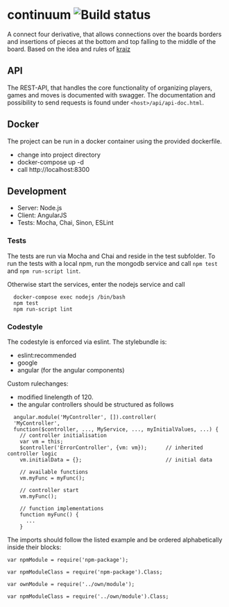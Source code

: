 # continuum ![Build status](https://travis-ci.org/nalch/continuum.svg?branch=master)

A connect four derivative, that allows connections over the boards borders and insertions of pieces at the bottom and top falling to the middle of the board.
Based on the idea and rules of [kraiz](https://github.com/kraiz)

## API

The REST-API, that handles the core functionality of organizing players, games and moves is documented with swagger.
The documentation and possibility to send requests is found under `<host>/api/api-doc.html`.

## Docker

The project can be run in a docker container using the provided dockerfile.
- change into project directory
- docker-compose up -d
- call http://localhost:8300

## Development

- Server: Node.js
- Client: AngularJS
- Tests: Mocha, Chai, Sinon, ESLint

### Tests

The tests are run via Mocha and Chai and reside in the test subfolder.
To run the tests with a local npm, run the mongodb service and call `npm test` and `npm run-script lint`.

Otherwise start the services, enter the nodejs service and call
```
  docker-compose exec nodejs /bin/bash
  npm test
  npm run-script lint
```

### Codestyle

The codestyle is enforced via eslint. The stylebundle is:
  - eslint:recommended
  - google
  - angular (for the angular components)

Custom rulechanges:
  - modified linelength of 120.
  - the angular controllers should be structured as follows
```
  angular.module('MyController', []).controller(
  'MyController',
  function($controller, ..., MyService, ..., myInitialValues, ...) {
    // controller initialisation
    var vm = this;
    $controller('ErrorController', {vm: vm});      // inherited controller logic
    vm.initialData = {};                           // initial data

    // available functions
    vm.myFunc = myFunc();

    // controller start
    vm.myFunc();

    // function implementations
    function myFunc() {
      ...
    }
```

The imports should follow the listed example and be ordered alphabetically inside their blocks:
```
var npmModule = require('npm-package');

var npmModuleClass = require('npm-package').Class;

var ownModule = require('../own/module');

var npmModuleClass = require('../own/module').Class;
```
